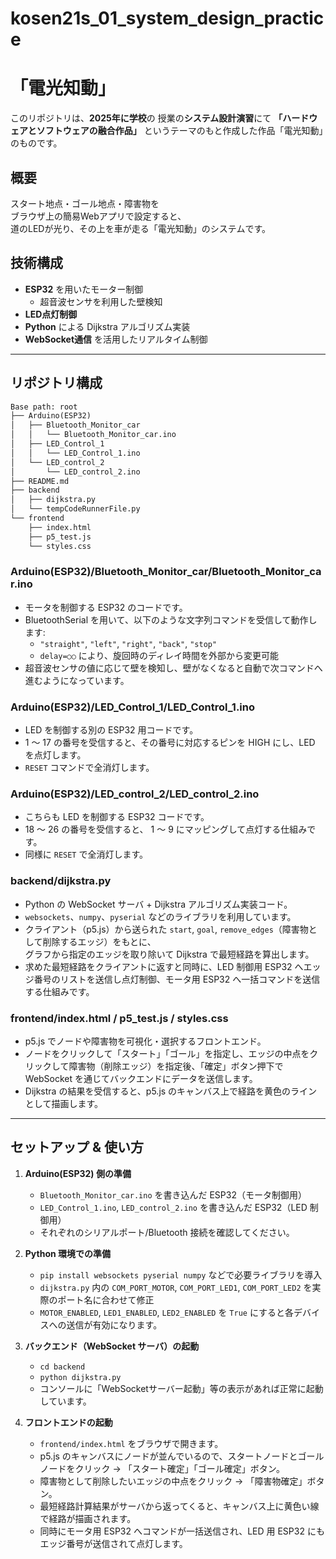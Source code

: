 # kosen21s_01_system_design_practice
# 「電光知動」


このリポジトリは、**2025年に学校**の 授業の**システム設計演習**にて
**「ハードウェアとソフトウェアの融合作品」** というテーマのもと作成した作品「電光知動」のものです。

## 概要
スタート地点・ゴール地点・障害物を  
ブラウザ上の簡易Webアプリで設定すると、  
道のLEDが光り、その上を車が走る「電光知動」のシステムです。

## 技術構成
- **ESP32** を用いたモーター制御  
  - 超音波センサを利用した壁検知  
- **LED点灯制御**
- **Python** による Dijkstra アルゴリズム実装
- **WebSocket通信** を活用したリアルタイム制御

---

## リポジトリ構成

```txt
Base path: root
├── Arduino(ESP32)
│   ├── Bluetooth_Monitor_car
│   │   └── Bluetooth_Monitor_car.ino
│   ├── LED_Control_1
│   │   └── LED_Control_1.ino
│   └── LED_control_2
│       └── LED_control_2.ino
├── README.md
├── backend
│   ├── dijkstra.py
│   └── tempCodeRunnerFile.py
└── frontend
    ├── index.html
    ├── p5_test.js
    └── styles.css
```

### Arduino(ESP32)/Bluetooth_Monitor_car/Bluetooth_Monitor_car.ino

- モータを制御する ESP32 のコードです。  
- BluetoothSerial を用いて、以下のような文字列コマンドを受信して動作します:
  - `"straight"`, `"left"`, `"right"`, `"back"`, `"stop"`
  - `delay=○○` により、旋回時のディレイ時間を外部から変更可能
- 超音波センサの値に応じて壁を検知し、壁がなくなると自動で次コマンドへ進むようになっています。

### Arduino(ESP32)/LED_Control_1/LED_Control_1.ino

- LED を制御する別の ESP32 用コードです。
- 1 ～ 17 の番号を受信すると、その番号に対応するピンを HIGH にし、LED を点灯します。
- `RESET` コマンドで全消灯します。

### Arduino(ESP32)/LED_control_2/LED_control_2.ino

- こちらも LED を制御する ESP32 コードです。
- 18 ～ 26 の番号を受信すると、 1 ～ 9 にマッピングして点灯する仕組みです。
- 同様に `RESET` で全消灯します。

### backend/dijkstra.py

- Python の WebSocket サーバ + Dijkstra アルゴリズム実装コード。
- `websockets`、`numpy`、`pyserial` などのライブラリを利用しています。
- クライアント（p5.js）から送られた `start`, `goal`, `remove_edges`（障害物として削除するエッジ）をもとに、  
  グラフから指定のエッジを取り除いて Dijkstra で最短経路を算出します。
- 求めた最短経路をクライアントに返すと同時に、LED 制御用 ESP32 へエッジ番号のリストを送信し点灯制御、モータ用 ESP32 へ一括コマンドを送信する仕組みです。

### frontend/index.html / p5_test.js / styles.css

- p5.js でノードや障害物を可視化・選択するフロントエンド。
- ノードをクリックして「スタート」「ゴール」を指定し、エッジの中点をクリックして障害物（削除エッジ）を指定後、「確定」ボタン押下で WebSocket を通じてバックエンドにデータを送信します。
- Dijkstra の結果を受信すると、p5.js のキャンバス上で経路を黄色のラインとして描画します。

---

## セットアップ & 使い方

1. **Arduino(ESP32) 側の準備**  
   - `Bluetooth_Monitor_car.ino` を書き込んだ ESP32（モータ制御用）  
   - `LED_Control_1.ino`, `LED_control_2.ino` を書き込んだ ESP32（LED 制御用）  
   - それぞれのシリアルポート/Bluetooth 接続を確認してください。

2. **Python 環境での準備**  
   - `pip install websockets pyserial numpy` などで必要ライブラリを導入  
   - `dijkstra.py` 内の `COM_PORT_MOTOR`, `COM_PORT_LED1`, `COM_PORT_LED2` を実際のポート名に合わせて修正  
   - `MOTOR_ENABLED`, `LED1_ENABLED`, `LED2_ENABLED` を `True` にすると各デバイスへの送信が有効になります。

3. **バックエンド（WebSocket サーバ）の起動**  
   - `cd backend`  
   - `python dijkstra.py`  
   - コンソールに「WebSocketサーバー起動」等の表示があれば正常に起動しています。

4. **フロントエンドの起動**  
   - `frontend/index.html` をブラウザで開きます。  
   - p5.js のキャンバスにノードが並んでいるので、スタートノードとゴールノードをクリック → 「スタート確定」「ゴール確定」ボタン。  
   - 障害物として削除したいエッジの中点をクリック → 「障害物確定」ボタン。  
   - 最短経路計算結果がサーバから返ってくると、キャンバス上に黄色い線で経路が描画されます。
   - 同時にモータ用 ESP32 へコマンドが一括送信され、LED 用 ESP32 にもエッジ番号が送信されて点灯します。


